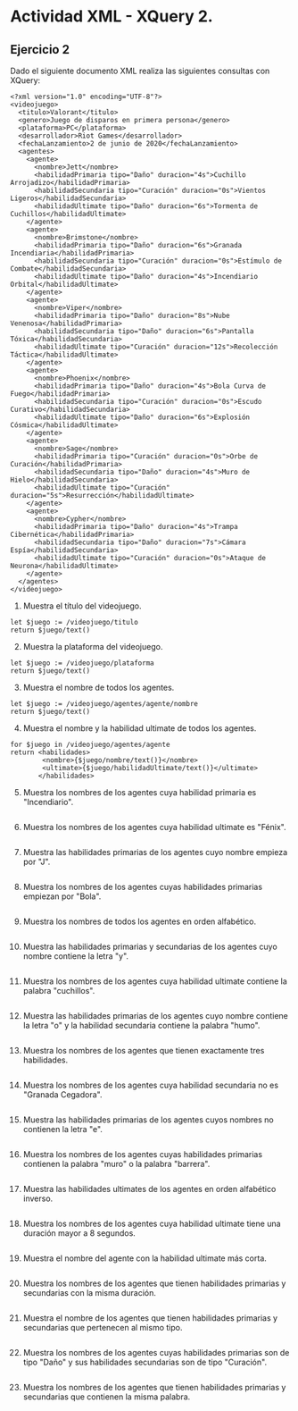 # Actividad XML - XQuery 2.
## Ejercicio 2

Dado el siguiente documento XML realiza las siguientes consultas con XQuery:

```
<?xml version="1.0" encoding="UTF-8"?>
<videojuego>
  <titulo>Valorant</titulo>
  <genero>Juego de disparos en primera persona</genero>
  <plataforma>PC</plataforma>
  <desarrollador>Riot Games</desarrollador>
  <fechaLanzamiento>2 de junio de 2020</fechaLanzamiento>
  <agentes>
    <agente>
      <nombre>Jett</nombre>
      <habilidadPrimaria tipo="Daño" duracion="4s">Cuchillo Arrojadizo</habilidadPrimaria>
      <habilidadSecundaria tipo="Curación" duracion="0s">Vientos Ligeros</habilidadSecundaria>
      <habilidadUltimate tipo="Daño" duracion="6s">Tormenta de Cuchillos</habilidadUltimate>
    </agente>
    <agente>
      <nombre>Brimstone</nombre>
      <habilidadPrimaria tipo="Daño" duracion="6s">Granada Incendiaria</habilidadPrimaria>
      <habilidadSecundaria tipo="Curación" duracion="0s">Estímulo de Combate</habilidadSecundaria>
      <habilidadUltimate tipo="Daño" duracion="4s">Incendiario Orbital</habilidadUltimate>
    </agente>
    <agente>
      <nombre>Viper</nombre>
      <habilidadPrimaria tipo="Daño" duracion="8s">Nube Venenosa</habilidadPrimaria>
      <habilidadSecundaria tipo="Daño" duracion="6s">Pantalla Tóxica</habilidadSecundaria>
      <habilidadUltimate tipo="Curación" duracion="12s">Recolección Táctica</habilidadUltimate>
    </agente>
    <agente>
      <nombre>Phoenix</nombre>
      <habilidadPrimaria tipo="Daño" duracion="4s">Bola Curva de Fuego</habilidadPrimaria>
      <habilidadSecundaria tipo="Curación" duracion="0s">Escudo Curativo</habilidadSecundaria>
      <habilidadUltimate tipo="Daño" duracion="6s">Explosión Cósmica</habilidadUltimate>
    </agente>
    <agente>
      <nombre>Sage</nombre>
      <habilidadPrimaria tipo="Curación" duracion="0s">Orbe de Curación</habilidadPrimaria>
      <habilidadSecundaria tipo="Daño" duracion="4s">Muro de Hielo</habilidadSecundaria>
      <habilidadUltimate tipo="Curación" duracion="5s">Resurrección</habilidadUltimate>
    </agente>
    <agente>
      <nombre>Cypher</nombre>
      <habilidadPrimaria tipo="Daño" duracion="4s">Trampa Cibernética</habilidadPrimaria>
      <habilidadSecundaria tipo="Daño" duracion="7s">Cámara Espía</habilidadSecundaria>
      <habilidadUltimate tipo="Curación" duracion="0s">Ataque de Neurona</habilidadUltimate>
    </agente>
  </agentes>
</videojuego>
``` 

1. Muestra el título del videojuego.
```
let $juego := /videojuego/titulo
return $juego/text()
```
2. Muestra la plataforma del videojuego.
```
let $juego := /videojuego/plataforma
return $juego/text()
```
3. Muestra el nombre de todos los agentes.
```
let $juego := /videojuego/agentes/agente/nombre
return $juego/text()
```
4. Muestra el nombre y la habilidad ultimate de todos los agentes.
```
for $juego in /videojuego/agentes/agente
return <habilidades>
        <nombre>{$juego/nombre/text()}</nombre>
        <ultimate>{$juego/habilidadUltimate/text()}</ultimate>
       </habilidades>
```
5. Muestra los nombres de los agentes cuya habilidad primaria es "Incendiario".
```

```
6. Muestra los nombres de los agentes cuya habilidad ultimate es "Fénix".
```

```
7. Muestra las habilidades primarias de los agentes cuyo nombre empieza por "J".
```

```
8. Muestra los nombres de los agentes cuyas habilidades primarias empiezan por "Bola".
```

```
9. Muestra los nombres de todos los agentes en orden alfabético.
```

```
10. Muestra las habilidades primarias y secundarias de los agentes cuyo nombre contiene la letra "y".
```

```
11. Muestra los nombres de los agentes cuya habilidad ultimate contiene la palabra "cuchillos".
```

```
12. Muestra las habilidades primarias de los agentes cuyo nombre contiene la letra "o" y la habilidad secundaria contiene la palabra "humo".
```

```
13. Muestra los nombres de los agentes que tienen exactamente tres habilidades.
```

```
14. Muestra los nombres de los agentes cuya habilidad secundaria no es "Granada Cegadora".
```

```
15. Muestra las habilidades primarias de los agentes cuyos nombres no contienen la letra "e".
```

```
16. Muestra los nombres de los agentes cuyas habilidades primarias contienen la palabra "muro" o la palabra "barrera".
```

```
17. Muestra las habilidades ultimates de los agentes en orden alfabético inverso.
```

```
18. Muestra los nombres de los agentes cuya habilidad ultimate tiene una duración mayor a 8 segundos.
```

```
19. Muestra el nombre del agente con la habilidad ultimate más corta.
```

```
20. Muestra los nombres de los agentes que tienen habilidades primarias y secundarias con la misma duración.
```

```
21. Muestra el nombre de los agentes que tienen habilidades primarias y secundarias que pertenecen al mismo tipo.
```

```
22. Muestra los nombres de los agentes cuyas habilidades primarias son de tipo "Daño" y sus habilidades secundarias son de tipo "Curación".
```

```
23. Muestra los nombres de los agentes que tienen habilidades primarias y secundarias que contienen la misma palabra.
```

```
